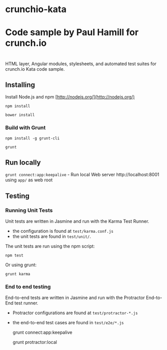 # crunchio-kata
#
# Code sample by Paul Hamill for crunch.io
#

HTML layer, Angular modules, stylesheets, and automated test suites for crunch.io Kata code sample.

## Installing

Install Node.js and npm
[http://nodejs.org/](http://nodejs.org/)

    npm install

    bower install

### Build with Grunt

    npm install -g grunt-cli

    grunt

## Run locally

`grunt connect:app:keepalive` - Run local Web server http://localhost:8001 using `app/` as web root

## Testing

### Running Unit Tests

Unit tests are written in Jasmine and run with the Karma Test Runner.

* the configuration is found at `test/karma.conf.js`
* the unit tests are found in `test/unit/`.

The unit tests are run using the npm script:

    npm test

Or using grunt:

    grunt karma

### End to end testing

End-to-end tests are written in Jasmine and run with
the Protractor End-to-End test runner.

* Protractor configurations are found at `test/protractor-*.js`
* the end-to-end test cases are found in `test/e2e/*.js`

    grunt connect:app:keepalive

    grunt protractor:local

 
